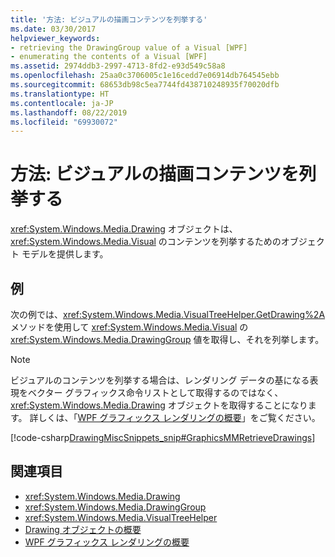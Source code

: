 ```yaml
---
title: '方法: ビジュアルの描画コンテンツを列挙する'
ms.date: 03/30/2017
helpviewer_keywords:
- retrieving the DrawingGroup value of a Visual [WPF]
- enumerating the contents of a Visual [WPF]
ms.assetid: 2974ddb3-2997-4713-8fd2-e93d549c58a8
ms.openlocfilehash: 25aa0c3706005c1e16cedd7e06914db764545ebb
ms.sourcegitcommit: 68653db98c5ea7744fd438710248935f70020dfb
ms.translationtype: HT
ms.contentlocale: ja-JP
ms.lasthandoff: 08/22/2019
ms.locfileid: "69930072"
---
```

# <a name="how-to-enumerate-drawing-content-of-a-visual"></a>方法: ビジュアルの描画コンテンツを列挙する
<xref:System.Windows.Media.Drawing> オブジェクトは、<xref:System.Windows.Media.Visual> のコンテンツを列挙するためのオブジェクト モデルを提供します。  
  
## <a name="example"></a>例  
 次の例では、<xref:System.Windows.Media.VisualTreeHelper.GetDrawing%2A> メソッドを使用して <xref:System.Windows.Media.Visual> の <xref:System.Windows.Media.DrawingGroup> 値を取得し、それを列挙します。  
  
> [!NOTE]
> ビジュアルのコンテンツを列挙する場合は、レンダリング データの基になる表現をベクター グラフィックス命令リストとして取得するのではなく、<xref:System.Windows.Media.Drawing> オブジェクトを取得することになります。 詳しくは、「[WPF グラフィックス レンダリングの概要](wpf-graphics-rendering-overview.md)」をご覧ください。  
  
 [!code-csharp[DrawingMiscSnippets_snip#GraphicsMMRetrieveDrawings](~/samples/snippets/csharp/VS_Snippets_Wpf/DrawingMiscSnippets_snip/CSharp/EnumerateDrawingsExample.xaml.cs#graphicsmmretrievedrawings)]  
  
## <a name="see-also"></a>関連項目

- <xref:System.Windows.Media.Drawing>
- <xref:System.Windows.Media.DrawingGroup>
- <xref:System.Windows.Media.VisualTreeHelper>
- [Drawing オブジェクトの概要](drawing-objects-overview.md)
- [WPF グラフィックス レンダリングの概要](wpf-graphics-rendering-overview.md)
